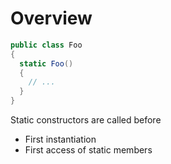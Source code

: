 # Overview

```cs
public class Foo
{
  static Foo()
  {
    // ...
  }
}
```

Static constructors are called before

- First instantiation
- First access of static members
